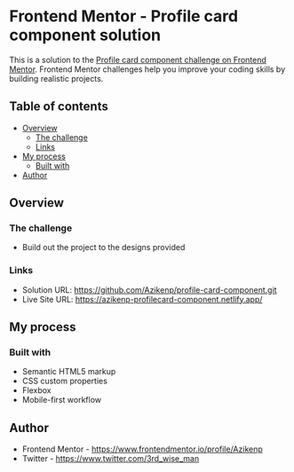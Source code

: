 # Frontend Mentor - Profile card component solution

This is a solution to the [Profile card component challenge on Frontend Mentor](https://www.frontendmentor.io/challenges/profile-card-component-cfArpWshJ). Frontend Mentor challenges help you improve your coding skills by building realistic projects. 

## Table of contents

- [Overview](#overview)
  - [The challenge](#the-challenge)
  - [Links](#links)
- [My process](#my-process)
  - [Built with](#built-with)
- [Author](#author)


## Overview

### The challenge

- Build out the project to the designs provided



### Links

- Solution URL: https://github.com/Azikenp/profile-card-component.git
- Live Site URL: https://azikenp-profilecard-component.netlify.app/

## My process

### Built with

- Semantic HTML5 markup
- CSS custom properties
- Flexbox
- Mobile-first workflow


## Author

- Frontend Mentor - https://www.frontendmentor.io/profile/Azikenp
- Twitter - https://www.twitter.com/3rd_wise_man
